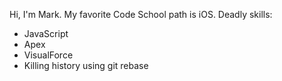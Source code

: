Hi, I'm Mark.
My favorite Code School path is iOS.
Deadly skills:
* JavaScript
* Apex
* VisualForce
* Killing history using git rebase
